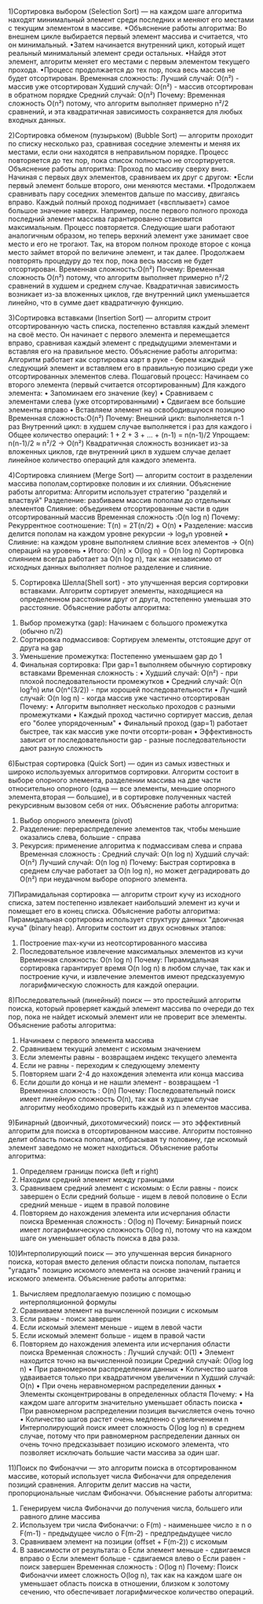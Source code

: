 1)Сортировка выбором (Selection Sort) — на каждом шаге алгоритма находят минимальный элемент среди последних и меняют его местами с текущим элементом в массиве.
*Объяснение работы алгоритма:
Во внешнем цикле выбирается первый элемент массива и считается, что он минимальный.
•Затем начинается внутренний цикл, который ищет реальный минимальный элемент среди остальных.
•Найдя этот элемент, алгоритм меняет его местами с первым элементом текущего прохода.
•Процесс продолжается до тех пор, пока весь массив не будет отсортирован.
Временная сложность:
Лучший случай: O(n²) - массив уже отсортирован
Худший случай: O(n²) - массив отсортирован в обратном порядке
Средний случай: O(n²)
Почему:
Временная сложность O(n²) потому, что алгоритм выполняет примерно n²/2 сравнений, и эта квадратичная зависимость сохраняется для любых входных данных.

2)Сортировка обменом (пузырьком) (Bubble Sort) — алгоритм проходит по списку несколько раз, сравнивая соседние элементы и меняя их местами, если они находятся в неправильном порядке. Процесс повторяется до тех пор, пока список полностью не отсортируется.
Объяснение работы алгоритма:
Проход по массиву сверху вниз. Начиная с первых двух элементов, сравниваем их друг с другом:
•Если первый элемент больше второго, они меняются местами.
•Продолжаем сравнивать пару соседних элементов дальше по массиву, двигаясь вправо.
Каждый полный проход поднимает («всплывает») самое большое значение наверх. Например, после первого полного прохода последний элемент массива гарантированно становится максимальным.
Процесс повторяется. Следующие шаги работают аналогичным образом, но теперь верхний элемент уже занимает свое место и его не трогают. Так, на втором полном проходе второе с конца место займет второй по величине элемент, и так далее.
Продолжаем повторять процедуру до тех пор, пока весь массив не будет отсортирован.
Временная сложность:O(n²)
Почему:
Временная сложность O(n²) потому, что алгоритм выполняет примерно n²/2 сравнений в худшем и среднем случае. Квадратичная зависимость возникает из-за вложенных циклов, где внутренний цикл уменьшается линейно, что в сумме дает квадратичную функцию.

3)Сортировка вставками (Insertion Sort) — алгоритм строит отсортированную часть списка, постепенно вставляя каждый элемент на своё место. Он начинает с первого элемента и перемещается вправо, сравнивая каждый элемент с предыдущими элементами и вставляя его на правильное место.
Объяснение работы алгоритма:
Алгоритм работает как сортировка карт в руке - берем каждый следующий элемент и вставляем его в правильную позицию среди уже отсортированных элементов слева.
Пошаговый процесс:
Начинаем со второго элемента (первый считается отсортированным)
Для каждого элемента:
•	Запоминаем его значение (key)
•	Сравниваем с элементами слева (уже отсортированными)
•	Сдвигаем все большие элементы вправо
•	Вставляем элемент на освободившуюся позицию
Временная сложность:O(n²)
Почему:
Внешний цикл: выполняется n-1 раз
Внутренний цикл: в худшем случае выполняется i раз для каждого i
Общее количество операций: 1 + 2 + 3 + ... + (n-1) = n(n-1)/2
Упрощаем: n(n-1)/2 ≈ n²/2 → O(n²)
Квадратичная сложность возникает из-за вложенных циклов, где внутренний цикл в худшем случае делает линейное количество операций для каждого элемента.

4)Сортировка слиянием (Merge Sort) — алгоритм состоит в разделении массива пополам,сортировке половин и их слиянии.
Объяснение работы алгоритма:
Алгоритм использует стратегию "разделяй и властвуй"
Разделение: разбиваем массив пополам до отдельных элементов
Слияние: объединяем отсортированные части в один отсортированный массив
Временная сложность :O(n log n)
Почему:
Рекуррентное соотношение: T(n) = 2T(n/2) + O(n)
•	Разделение: массив делится пополам на каждом уровне рекурсии → log₂n уровней
•	Слияние: на каждом уровне выполняем слияние всех элементов → O(n) операций на уровень
•	Итого: O(n) × O(log n) = O(n log n)
Сортировка слиянием всегда работает за O(n log n), так как независимо от исходных данных выполняет полное разделение и слияние.

5) Сортировка Шелла(Shell sort)  - это улучшенная версия сортировки вставками. Алгоритм сортирует элементы, находящиеся на определенном расстоянии друг от друга, постепенно уменьшая это расстояние.
Объяснение работы алгоритма:
1.	Выбор промежутка (gap): Начинаем с большого промежутка (обычно n/2)
2.	Сортировка подмассивов: Сортируем элементы, отстоящие друг от друга на gap
3.	Уменьшение промежутка: Постепенно уменьшаем gap до 1
4.	Финальная сортировка: При gap=1 выполняем обычную сортировку вставками
Временная сложность :
•	Худший случай: O(n²) - при плохой последовательности промежутков
•	Средний случай: O(n log²n) или O(n^(3/2)) - при хорошей последовательности
•	Лучший случай: O(n log n) - когда массив уже частично отсортирован
Почему:
•	Алгоритм выполняет несколько проходов с разными промежутками
•	Каждый проход частично сортирует массив, делая его "более упорядоченным"
•	Финальный проход (gap=1) работает быстрее, так как массив уже почти отсорти-рован
•	Эффективность зависит от последовательности gap - разные последовательности дают разную сложность

6)Быстрая сортировка (Quick Sort) — один из самых известных и широко используемых алгоритмов сортировки. Алгоритм состоит в выборе опорного элемента, разделении массива на две части относительно опорного (одна — все элементы, меньшие опорного элемента,вторая — большие), и в сортировке полученных частей рекурсивным вызовом себя от них.
Объяснение работы алгоритма:
1.	Выбор опорного элемента (pivot)
2.	Разделение: перераспределение элементов так, чтобы меньшие оказались слева, большие - справа
3.	Рекурсия: применение алгоритма к подмассивам слева и справа
Временная сложность :
Средний случай: O(n log n)
Худший случай: O(n²)
Лучший случай: O(n log n)
Почему:
Быстрая сортировка в среднем случае работает за O(n log n), но может деградировать до O(n²) при неудачном выборе опорного элемента.

7)Пирамидальная сортировка — алгоритм строит кучу из исходного списка, затем постепенно извлекает наибольший элемент из кучи и помещает его в конец списка.
Объяснение работы алгоритма:
Пирамидальная сортировка использует структуру данных "двоичная куча" (binary heap). Алгоритм состоит из двух основных этапов:
1.	Построение max-кучи из неотсортированного массива
2.	Последовательное извлечение максимальных элементов из кучи
Временная сложность: O(n log n)
Почему:
Пирамидальная сортировка гарантирует время O(n log n) в любом случае, так как и построение кучи, и извлечение элементов имеют предсказуемую логарифмическую сложность для каждой операции.

8)Последовательный (линейный) поиск —  это простейший алгоритм поиска, который проверяет каждый элемент массива по очереди до тех пор, пока не найдет искомый элемент или не проверит все элементы. 
Объяснение работы алгоритма:
1.	Начинаем с первого элемента массива
2.	Сравниваем текущий элемент с искомым значением
3.	Если элементы равны - возвращаем индекс текущего элемента
4.	Если не равны - переходим к следующему элементу
5.	Повторяем шаги 2-4 до нахождения элемента или конца массива
6.	Если дошли до конца и не нашли элемент - возвращаем -1
Временная сложность :  O(n)
Почему:
Последовательный поиск имеет линейную сложность O(n), так как в худшем случае алгоритму необходимо проверить каждый из n элементов массива.

9)Бинарный (двоичный, дихотомический) поиск —  это эффективный алгоритм для поиска в отсортированном массиве. Алгоритм постоянно делит область поиска пополам, отбрасывая ту половину, где искомый элемент заведомо не может находиться.
Объяснение работы алгоритма:
1.	Определяем границы поиска (left и right)
2.	Находим средний элемент между границами
3.	Сравниваем средний элемент с искомым:
o	Если равны - поиск завершен
o	Если средний больше - ищем в левой половине
o	Если средний меньше - ищем в правой половине
4.	Повторяем до нахождения элемента или исчерпания области поиска
Временная сложность : O(log n)
Почему:
Бинарный поиск имеет логарифмическую сложность O(log n), потому что на каждом шаге он уменьшает область поиска в два раза. 

10)Интерполирующий поиск — это улучшенная версия бинарного поиска, которая вместо деления области поиска пополам, пытается "угадать" позицию искомого элемента на основе значений границ и искомого элемента.
Объяснение работы алгоритма:
1.	Вычисляем предполагаемую позицию с помощью интерполяционной формулы
2.	Сравниваем элемент на вычисленной позиции с искомым
3.	Если равны - поиск завершен
4.	Если искомый элемент меньше - ищем в левой части
5.	Если искомый элемент больше - ищем в правой части
6.	Повторяем до нахождения элемента или исчерпания области поиска
Временная сложность :
Лучший случай: O(1)
•	Элемент находится точно на вычисленной позиции
Средний случай: O(log log n)
•	При равномерном распределении данных
•	Количество шагов удваивается только при квадратичном увеличении n
Худший случай: O(n)
•	При очень неравномерном распределении данных
•	Элементы сконцентрированы в определенных областя
Почему:
•	На каждом шаге алгоритм значительно уменьшает область поиска
•	При равномерном распределении позиция вычисляется очень точно
•	Количество шагов растет очень медленно с увеличением n
Интерполирующий поиск имеет сложность O(log log n) в среднем случае, потому что при равномерном распределении данных он очень точно предсказывает позицию искомого элемента, что позволяет исключать большие части массива за один шаг.

11)Поиск по Фибоначчи — это алгоритм поиска в отсортированном массиве, который использует числа Фибоначчи для определения позиций сравнения. Алгоритм делит массив на части, пропорциональные числам Фибоначчи.
Объяснение работы алгоритма:
1.	Генерируем числа Фибоначчи до получения числа, большего или равного длине массива
2.	Используем три числа Фибоначчи:
o	F(m) - наименьшее число ≥ n
o	F(m-1) - предыдущее число
o	F(m-2) - предпредыдущее число
3.	Сравниваем элемент на позиции (offset + F(m-2)) с искомым
4.	В зависимости от результата:
o	Если элемент меньше - сдвигаемся вправо
o	Если элемент больше - сдвигаемся влево
o	Если равен - поиск завершен
Временная сложность : O(log n)
Почему:
Поиск Фибоначчи имеет сложность O(log n), так как на каждом шаге он уменьшает область поиска в отношении, близком к золотому сечению, что обеспечивает логарифмическое количество операций.
